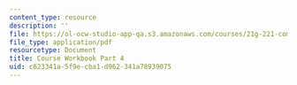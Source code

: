 ```yaml
---
content_type: resource
description: ''
file: https://ol-ocw-studio-app-qa.s3.amazonaws.com/courses/21g-221-communicating-in-american-culture-s-spring-2019/c623341a5f9ecba1d962341a78939075_MIT21G_221S19_cw4.pdf
file_type: application/pdf
resourcetype: Document
title: Course Workbook Part 4
uid: c623341a-5f9e-cba1-d962-341a78939075
---
```


